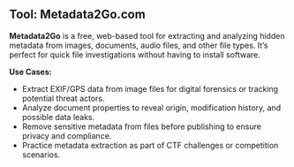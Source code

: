 ## Tool: Metadata2Go.com

**Metadata2Go** is a free, web-based tool for extracting and analyzing hidden metadata from images, documents, audio files, and other file types. It’s perfect for quick file investigations without having to install software.

**Use Cases:**
- Extract EXIF/GPS data from image files for digital forensics or tracking potential threat actors.
- Analyze document properties to reveal origin, modification history, and possible data leaks.
- Remove sensitive metadata from files before publishing to ensure privacy and compliance.
- Practice metadata extraction as part of CTF challenges or competition scenarios.
